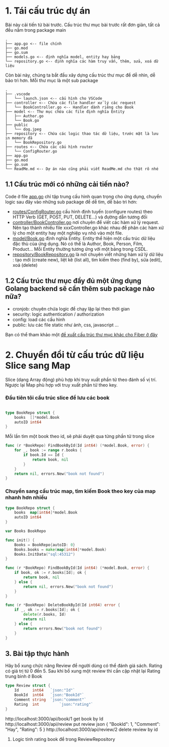 # 1. Tái cấu trúc dự án

Bài này cải tiến từ bài trước. Cấu trúc thư mục bài trước rất đơn giản, tất cả đều nằm trong package main

```
.
├── app.go <-- file chính
├── go.mod
├── go.sum
├── models.go <-- định nghĩa model, entity hay bảng
└── repository.go <-- định nghĩa các hàm truy vấn, thêm, sửa, xoá dữ liệu
```

Còn bài này, chúng ta bắt đầu xây dựng cấu trúc thư mục để dễ nhìn, dễ bảo trì hơn. Mỗi thư mục là một sub package

```
.
├── .vscode
│   └── launch.json <-- cấu hình cho VSCode
├── controller <-- Chứa các file handler xử lý các request
│   └── BookController.go <-- Handler dành riêng cho Book
├── model <-- Thư mục chứa các file định nghĩa Entity
│   ├── Author.go
│   └── Book.go
├── public
│   └── dog.jpeg
├── repository <-- Chứa các logic thao tác dữ liệu, trước mặt là lưu in memory đã
│   └── BookRepository.go
├── routes <-- Chứa các cấu hình router
│   └── ConfigRouter.go
├── app.go
├── go.mod
├── go.sum
└── ReadMe.md <-- Dự án nào cũng phải viết ReadMe.md cho thật rõ nhé
```

## 1.1 Cấu trúc mới có những cải tiến nào?

Code ở file [app.go](app.go) chỉ tập trung cấu hình quan trọng cho ứng dụng, chuyển logic sau đây vào những sub package để dễ tìm, dễ bảo trì hơn:

- [routes/ConfigRouter.go](routes/ConfigRouter.go) cấu hình định tuyến (configure routes) theo HTTP Verb (GET, POST, PUT, DELETE...) và đường dẫn tương đối
- [controller/BookController.go](controller/BookController.go) nơi chuyên để viết các hàm xử lý request. Nên tạo thành nhiều file xxxController.go khác nhau để phân các hàm xử lý cho một entity hay một nghiệp vụ nhỏ vào một file.
- [model/Book.go](model/Book.go) định nghĩa Entity. Entity thể hiện một cấu trúc dữ liệu đặc thù của ứng dụng. Nó có thể là Author, Book, Person, Film, Product... Mỗi Entity thường tương ứng với một bảng trong CSDL.
- [repository/BookRepository.go](repository/BookRepository.go) là nơi chuyên viết những hàm xử lý dữ liệu : tạo mới (create new), liệt kê (list all), tìm kiếm theo (find by), sửa (edit), xoá (delete)

## 1.2 Cấu trúc thư mục đầy đủ một ứng dụng Golang backend sẽ cần thêm sub package nào nữa?

- cronjob: chuyên chứa logic để chạy lặp lại theo thời gian
- security: logic authentication / authorization
- config: load các cấu hình
- public: lưu các file static như ảnh, css, javascript
  ...

Bạn có thể tham khảo một [đề xuất cấu trúc thư mục khác cho Fiber ở đây](https://sujit-baniya.gitbook.io/fiber-boilerplate/project-structure)

# 2. Chuyển đổi từ cấu trúc dữ liệu Slice sang Map

Slice (dạng Array động) phù hợp khi truy xuất phần tử theo đánh số vị trí. Ngược lại Map phù hợp với truy xuất phần tử theo key.

### Đầu tiên tôi cấu trúc slice để lưu các book

```go

type BookRepo struct {
	books  []*model.Book
	autoID int64
}
```

Mỗi lần tìm một book theo id, sẽ phải duyệt qua từng phần tử trong slice

```go
func (r *BookRepo) FindBookById(Id int64) (*model.Book, error) {
	for _, book := range r.books {
		if book.Id == Id {
			return book, nil
		}
	}
	return nil, errors.New("book not found")
}
```

### Chuyển sang cấu trúc map, tìm kiếm Book theo key của map nhanh hơn nhiều

```go
type BookRepo struct {
	books  map[int64]*model.Book
	autoID int64
}

var Books BookRepo

func init() {
	Books = BookRepo{autoID: 0}
	Books.books = make(map[int64]*model.Book)
	Books.InitData("sql:45312")
}

func (r *BookRepo) FindBookById(Id int64) (*model.Book, error) {
	if book, ok := r.books[Id]; ok {
		return book, nil
	} else {
		return nil, errors.New("book not found")
	}
}

func (r *BookRepo) DeleteBookById(Id int64) error {
	if _, ok := r.books[Id]; ok {
		delete(r.books, Id)
		return nil
	} else {
		return errors.New("book not found")
	}
}
```

## 3. Bài tập thực hành

Hãy bổ xung chức năng Review để người dùng có thể đánh giá sách.
Rating có giá trị từ 0 đến 5. Sau khi bổ xung một review thì cần cập nhật lại Rating trung bình ở Book

```go
type Review struct {
	Id      int64   `json:"Id"`
	BookId  int64   `json:"BookId"`
	Comment string  `json:"comment"`
	Rating  int  		`json:"rating"`
}
```

http://localhost:3000/api/book/1 				get book by Id
http://localhost:3000/api/review 				put review
json {
"BookId": 1,
"Comment": "Hay",
"Rating": 5
}
http://localhost:3000/api/review/2 				delete review by id


1. Logic tính rating book để trong ReviewRepository